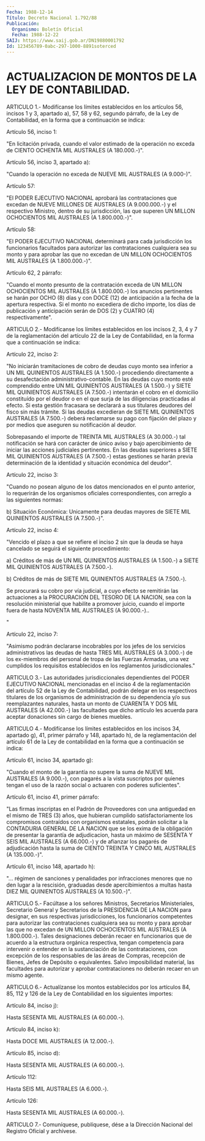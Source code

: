 ```yaml
---
Fecha: 1988-12-14
Título: Decreto Nacional 1.792/88
Publicación:
  Organismo: Boletín Oficial
  Fecha: 1988-12-22
SAIJ: https://www.saij.gob.ar/DN19880001792
Id: 123456789-0abc-297-1000-8891soterced
---
```

# ACTUALIZACION DE MONTOS DE LA LEY DE CONTABILIDAD.

<a id="1"></a>
ARTICULO  1.-  Modifícanse  los  límites  establecidos  en los artículos  56,  incisos  1  y  3, apartado a), 57, 58 y 62, segundo párrafo, de la Ley de Contabilidad,  en la forma que a continuación se indica:

Artículo 56, inciso 1:

"En licitación privada, cuando el valor  estimado  de  la operación no  exceda  de  CIENTO  OCHENTA MIL AUSTRALES (A 180.000.-)".

Artículo 56, inciso 3, apartado a):

"Cuando la operación no exceda de NUEVE MIL AUSTRALES (A 9.000-)".

Artículo 57:

"El  PODER  EJECUTIVO  NACIONAL  aprobará  las  contrataciones  que excedan  de  NUEVE  MILLONES  DE  AUSTRALES  (A  9.000.000.-)  y el respectivo Ministro, dentro de su jurisdicción, las que superen  UN MILLON OCHOCIENTOS MIL AUSTRALES (A 1.800.000.-)".

Artículo 58:

"El  PODER  EJECUTIVO  NACIONAL  determinará para cada jurisdicción los  funcionarios  facultados  para  autorizar  las  contrataciones cualquiera sea su monto y para aprobar  las  que  no  excedan de UN MILLON OCHOCIENTOS MIL AUSTRALES (A 1.800.000.-)".

Artículo 62, 2 párrafo:

"Cuando  el monto presunto de la contratación exceda de  UN  MILLON OCHOCIENTOS  MIL AUSTRALES (A 1.800.000.-) los anuncios pertinentes se harán por OCHO  (8)  días  y  con DOCE (12) de anticipación a la fecha de la apertura respectiva. Si  el monto no excediera de dicho importe, los días de publicación y anticipación  serán de DOS (2) y CUATRO (4) respectivamente".

<a id="2"></a>
ARTICULO  2.-  Modifícanse  los  límites  establecidos  en los incisos 2, 3, 4 y 7 de la reglamentación del artículo 22 de la  Ley de  Contabilidad,  en  la  forma que a continuación se indica:

Artículo 22, inciso 2:

"No iniciarán tramitaciones  de  cobro  de  deudas  cuyo  monto sea inferior  a  UN  MIL  QUINIENTOS  AUSTRALES (A 1.500.-) procediendo directamente  a  su desafectación administrativo-contable.  En  las deudas  cuyo  monto   esté  comprendido  entre  UN  MIL  QUINIENTOS AUSTRALES (A 1.500.-)  y SIETE MIL QUINIENTOS AUSTRALES (A 7.500.-) intentarán el cobro en el  domicilio constituído por el deudor o en el que surja de las diligencias  practicadas  al  efecto.  Si  esta gestión  fracasara  se declarará a sus titulares deudores del fisco sin más trámite. Si las  deudas  excedieran de SIETE MIL QUINIENTOS AUSTRALES (A 7.500.-) deberá reclamarse  su  pago  con fijación del plazo  y  por  medios  que  aseguren  su  notificación  al  deudor.

Sobrepasando  el importe de TREINTA MIL AUSTRALES (A 30.000.-)  tal notificación se hará con carácter de único aviso y bajo apercibimiento  de  iniciar las acciones judiciales pertinentes. En las deudas superiores  a SIETE MIL QUINIENTOS AUSTRALES (A 7.500.-) estas gestiones se harán  previa  determinación  de  la identidad y situación económica del deudor".

Artículo 22, inciso 3:

"Cuando  no  posean  alguno  de  los datos mencionados en el  punto anterior, lo requerirán de los organismos oficiales correspondientes,  con  arreglo  a  las   siguientes  normas:

b)  Situación Económica: Unicamente para deudas  mayores  de  SIETE MIL QUINIENTOS AUSTRALES (A 7.500.-)".

Artículo 22, inciso 4:

"Vencido  el plazo a que se refiere el inciso 2 sin que la deuda se haya  cancelado    se  seguirá  el  siguiente  procedimiento:

a) Créditos de más de  UN  MIL  QUINIENTOS  AUSTRALES (A 1.500.-) a SIETE MIL QUINIENTOS AUSTRALES (A 7.500.-).

b) Créditos de más de SIETE MIL QUINIENTOS AUSTRALES  (A  7.500.-).

Se  procurará su cobro por vía judicial, a cuyo efecto se remitirán las actuaciones  a  la PROCURACION DEL TESORO DE LA NACION, sea con la resolución ministerial  que  habilite  a promover juicio, cuando el  importe  fuera  de hasta NOVENTA MIL AUSTRALES  (A  90.000.-)..

"

Artículo 22, inciso 7:

"Asimismo  podrán declararse  incobrables  por  los  jefes  de  los servicios administrativos  las  deudas  de hasta TRES MIL AUSTRALES (A  3.000.-)  de  los  ex-miembros del personal  de  tropa  de  las Fuerzas Armadas, una vez  cumplidos  los requisitos establecidos en los reglamentos jurisdiccionales."

<a id="3"></a>
ARTICULO 3.- Las autoridades jurisdiccionales dependientes del PODER   EJECUTIVO  NACIONAL  mencionadas  en  el  inciso  4  de  la reglamentación  del  artículo  52 de la Ley de Contabilidad, podrán delegar  en  los  respectivos  titulares    de  los  organismos  de administración  de su dependencia y/o sus reemplazantes  naturales, hasta un monto de  CUARENTA  Y  DOS  MIL AUSTRALES (A 42.000.-) las facultades que dicho artículo les acuerda  para  aceptar donaciones sin cargo de bienes muebles.

<a id="4"></a>
ARTICULO  4.-  Modifícanse  los  límites  establecidos  en los incisos 34, apartado g), 41, primer párrafo y 148, apartado h),  de la  reglamentación  del artículo 61 de la Ley de contabilidad en la forma que a continuación se indica:

Artículo 61, inciso 34, apartado g):

"Cuando el monto de la  garantía  no  supere  la  suma de NUEVE MIL AUSTRALES  (A  9.000.-),  con  pagarés  a  la vista suscriptos  por quienes  tengan  el uso de la razón social o actuaren  con  poderes suficientes".

Artículo 61, inciso 41, primer párrafo:

"Las  firmas  inscriptas  en  el  Padrón  de  Proveedores  con  una antiguedad en el  mismo  de  TRES  (3)  años, que hubieran cumplido satisfactoriamente  los  compromisos  contraídos    con  organismos estatales,  podrán solicitar a la CONTADURIA GENERAL DE  LA  NACION que se los exima  de  la  obligación  de  presentar  la garantía de adjudicacion,  hasta  un máximo de SESENTA Y SEIS MIL AUSTRALES  (A 66.000.-) y de afianzar  los  pagarés de adjudicación hasta la suma de  CIENTO  TREINTA  Y  CINCO MIL AUSTRALES  (A  135.000.-)".

Artículo 61, inciso 148, apartado h):

"... régimen de sanciones  y  penalidades  por infracciones menores que no den lugar a la rescisión, graduadas desde  apercibimientos a multas    hasta   DIEZ  MIL  QUINIENTOS  AUSTRALES  (A  10.500.-)".

<a id="5"></a>
ARTICULO  5.-  Facúltase  a los señores Ministros, Secretarios Ministeriales, Secretario General  y  Secretarios de la PRESIDENCIA DE LA NACION para designar, en sus respectivas  jurisdicciones, los funcionarios    competentes    para  autorizar  las  contrataciones cualquiera sea su monto y para aprobar  las  que  no  excedan de UN MILLON OCHOCIENTOS MIL AUSTRALES (A 1.800.000.-). Tales designaciones  deberán recaer en funcionarios que de acuerdo  a  la estructura orgánica  respectiva, tengan competencia para intervenir o  entender  en  la  sustanciación    de  las  contrataciones,  con excepción de los responsables de las áreas  de  Compras,  recepción de  Bienes,  Jefes  de Depósito o equivalentes. Salvo imposibilidad material, las facultades  para  autorizar  y aprobar contrataciones no deberán recaer en un mismo agente.

<a id="6"></a>
ARTICULO  6.-  Actualízanse  los  montos  establecidos por los artículos  84,  85,  112  y  126 de la Ley de Contabilidad  en  los siguientes importes:

Artículo 84, inciso j):

Hasta SESENTA MIL AUSTRALES (A 60.000.-).

Artículo 84, inciso k):

Hasta DOCE MIL AUSTRALES (A 12.000.-).

Artículo 85, inciso d):

Hasta SESENTA MIL AUSTRALES (A 60.000.-).

Artículo 112:

Hasta SEIS MIL AUSTRALES (A 6.000.-).

Artículo 126:

Hasta SESENTA MIL AUSTRALES (A 60.000.-).

<a id="7"></a>
ARTICULO  7.-  Comuníquese,  publíquese,  dése  a la Dirección Nacional del Registro Oficial y archívese.